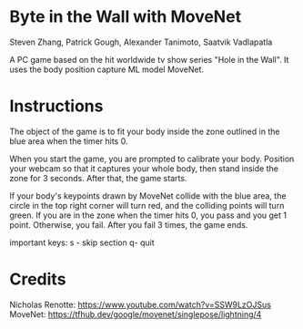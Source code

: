 # Byte in the Wall with MoveNet
Steven Zhang, Patrick Gough, Alexander Tanimoto, Saatvik Vadlapatla

A PC game based on the hit worldwide tv show series "Hole in the Wall". It uses the body position capture ML model MoveNet.
# Instructions
The object of the game is to fit your body inside the zone outlined in the blue area when the timer hits 0. 

When you start the game, you are prompted to calibrate your body. Position your webcam so that it captures your whole body, then stand inside the zone for 3 seconds.
After that, the game starts.

If your body's keypoints drawn by MoveNet collide with the 
blue area, the circle in the top right corner will turn red, and the colliding points will turn green. If you are in the zone when the timer hits 0, you pass and
you get 1 point. Otherwise, you fail. After you fail 3 times, the game ends. 

important keys:
s - skip section
q- quit

# Credits
Nicholas Renotte: https://www.youtube.com/watch?v=SSW9LzOJSus
MoveNet: https://tfhub.dev/google/movenet/singlepose/lightning/4
